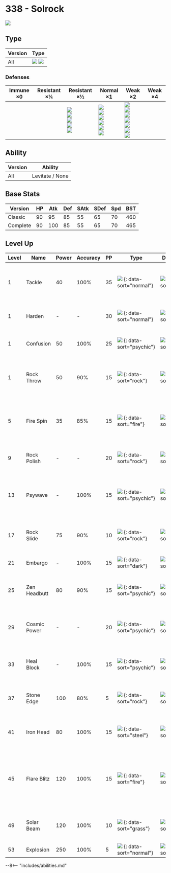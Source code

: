 # 338 - Solrock
![][338]

## Type

Version | Type
---     | ---
All     | ![][rock]  ![][psychic]

### Defenses

Immune ×0 | Resistant ×¼ | Resistant ×½                                                               | Normal ×1                                                                                | Weak ×2                                                                                          | Weak ×4
---       | ---          | ---                                                                        | ---                                                                                      | ---                                                                                              | ---
&nbsp;    | &nbsp;       | ![][normal]<br>![][flying]<br>![][poison]<br>![][fire]<br>![][psychic]<br> | ![][fighting]<br>![][rock]<br>![][electric]<br>![][ice]<br>![][dragon]<br>![][fairy]<br> | ![][ground]<br>![][bug]<br>![][ghost]<br>![][steel]<br>![][water]<br>![][grass]<br>![][dark]<br> | &nbsp;

## Ability

Version | Ability
---     | ---
All     | Levitate / None

## Base Stats

Version  | HP  | Atk | Def | SAtk | SDef | Spd | BST
---      | --- | --- | --- | ---  | ---  | --- | ---
Classic  | 90  | 95  | 85  | 55   | 65   | 70  | 460
Complete | 90  | 100 | 85  | 55   | 65   | 70  | 465

## Level Up

Level | Name         | Power | Accuracy | PP  | Type                                 | Damage Class                           | Description
---   | ---          | ---   | ---      | --- | ---                                  | ---                                    | ---
1     | Tackle       | 40    | 100%     | 35  | ![][normal] {: data-sort="normal"}   | ![][physical] {: data-sort="physical"} | Inflicts regular damage with no additional effect.
1     | Harden       | -     | -        | 30  | ![][normal] {: data-sort="normal"}   | ![][status] {: data-sort="status"}     | Raises the user's Defense by one stage.
1     | Confusion    | 50    | 100%     | 25  | ![][psychic] {: data-sort="psychic"} | ![][special] {: data-sort="special"}   | Has a 10% chance to confuse the target.
1     | Rock Throw   | 50    | 90%      | 15  | ![][rock] {: data-sort="rock"}       | ![][physical] {: data-sort="physical"} | Inflicts regular damage with no additional effect.
5     | Fire Spin    | 35    | 85%      | 15  | ![][fire] {: data-sort="fire"}       | ![][special] {: data-sort="special"}   | Prevents the target from fleeing and inflicts damage for 2-5 turns.
9     | Rock Polish  | -     | -        | 20  | ![][rock] {: data-sort="rock"}       | ![][status] {: data-sort="status"}     | Raises the user's Speed by two stages.
13    | Psywave      | -     | 100%     | 15  | ![][psychic] {: data-sort="psychic"} | ![][special] {: data-sort="special"}   | Inflicts damage between 50% and 150% of the user's level.
17    | Rock Slide   | 75    | 90%      | 10  | ![][rock] {: data-sort="rock"}       | ![][physical] {: data-sort="physical"} | Has a 30% chance to make the target flinch.
21    | Embargo      | -     | 100%     | 15  | ![][dark] {: data-sort="dark"}       | ![][status] {: data-sort="status"}     | Target cannot use held items.
25    | Zen Headbutt | 80    | 90%      | 15  | ![][psychic] {: data-sort="psychic"} | ![][physical] {: data-sort="physical"} | Has a 20% chance to make the target flinch.
29    | Cosmic Power | -     | -        | 20  | ![][psychic] {: data-sort="psychic"} | ![][status] {: data-sort="status"}     | Raises the user's Defense and Special Defense by one stage.
33    | Heal Block   | -     | 100%     | 15  | ![][psychic] {: data-sort="psychic"} | ![][status] {: data-sort="status"}     | Prevents target from restoring its HP for five turns.
37    | Stone Edge   | 100   | 80%      | 5   | ![][rock] {: data-sort="rock"}       | ![][physical] {: data-sort="physical"} | Has an increased chance for a critical hit.
41    | Iron Head    | 80    | 100%     | 15  | ![][steel] {: data-sort="steel"}     | ![][physical] {: data-sort="physical"} | Has a 30% chance to make the target flinch.
45    | Flare Blitz  | 120   | 100%     | 15  | ![][fire] {: data-sort="fire"}       | ![][physical] {: data-sort="physical"} | User takes 1/3 the damage inflicted in recoil.  Has a 10% chance to burn the target.
49    | Solar Beam   | 120   | 100%     | 10  | ![][grass] {: data-sort="grass"}     | ![][special] {: data-sort="special"}   | Requires a turn to charge before attacking.
53    | Explosion    | 250   | 100%     | 5   | ![][normal] {: data-sort="normal"}   | ![][physical] {: data-sort="physical"} | User faints.

--8<-- "includes/abilities.md"

[338]: ../img/pokemon/338.png
[normal]: ../img/types/normal.png
[fire]: ../img/types/fire.png
[fighting]: ../img/types/fighting.png
[water]: ../img/types/water.png
[flying]: ../img/types/flying.png
[grass]: ../img/types/grass.png
[poison]: ../img/types/poison.png
[electric]: ../img/types/electric.png
[ground]: ../img/types/ground.png
[psychic]: ../img/types/psychic.png
[rock]: ../img/types/rock.png
[ice]: ../img/types/ice.png
[bug]: ../img/types/bug.png
[dragon]: ../img/types/dragon.png
[ghost]: ../img/types/ghost.png
[dark]: ../img/types/dark.png
[steel]: ../img/types/steel.png
[fairy]: ../img/types/fairy.png
[physical]: ../img/types/physical.png
[special]: ../img/types/special.png
[status]: ../img/types/status.png
